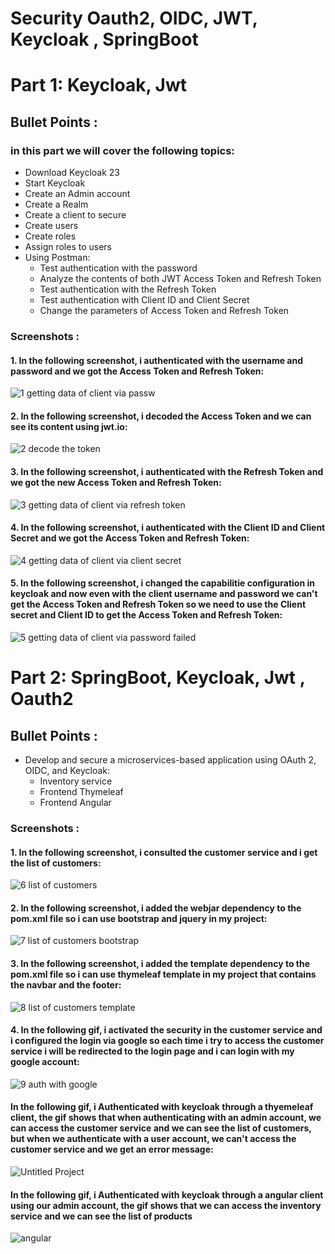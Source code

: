 # Security Oauth2, OIDC, JWT, Keycloak , SpringBoot

# Part 1: Keycloak, Jwt 

## Bullet Points :
### in this part we will cover the following topics:

- Download Keycloak 23
- Start Keycloak
- Create an Admin account
- Create a Realm
- Create a client to secure
- Create users
- Create roles
- Assign roles to users
- Using Postman:
    - Test authentication with the password
    - Analyze the contents of both JWT Access Token and Refresh Token
    - Test authentication with the Refresh Token
    - Test authentication with Client ID and Client Secret
    - Change the parameters of Access Token and Refresh Token

### Screenshots :

#### 1. In the following screenshot, i authenticated with the username and password and we got the Access Token and Refresh Token:
![1 getting data of client via passw](https://github.com/Yahya-rabii/JEE/assets/92509001/c2c6c4c8-8f8c-49c9-a247-bfc4013e8150)


#### 2. In the following screenshot, i decoded the Access Token and we can see its content using jwt.io:
![2 decode the token ](https://github.com/Yahya-rabii/JEE/assets/92509001/72e65d37-d1ab-4329-b68b-0673d22080d5)


#### 3. In the following screenshot, i authenticated with the Refresh Token and we got the new Access Token and Refresh Token:

![3 getting data of client via refresh token](https://github.com/Yahya-rabii/JEE/assets/92509001/0833588d-c41a-4d87-8743-e9bdb87119e6)

#### 4. In the following screenshot, i authenticated with the Client ID and Client Secret and we got the Access Token and Refresh Token:
![4 getting data of client via client secret](https://github.com/Yahya-rabii/JEE/assets/92509001/55e29198-fcd1-4227-8208-1075676c5a9a)


#### 5. In the following screenshot, i changed the capabilitie configuration in keycloak and now even with the client username and password we can't get the Access Token and Refresh Token so we need to use the Client secret and Client ID to get the Access Token and Refresh Token:

![5 getting data of client via password failed](https://github.com/Yahya-rabii/JEE/assets/92509001/f7bb39d2-c62a-481f-93eb-e6256e4fa6a5)


# Part 2: SpringBoot, Keycloak, Jwt , Oauth2 


## Bullet Points :

-   Develop and secure a microservices-based application using OAuth 2, OIDC, and Keycloak:
    - Inventory service
    - Frontend Thymeleaf
    - Frontend Angular


### Screenshots :

#### 1. In the following screenshot, i consulted the customer service and i get the list of customers:
![6 list of customers](https://github.com/Yahya-rabii/JEE/assets/92509001/15fd483d-d5ac-4d95-9c70-3c676bcb5287)


#### 2. In the following screenshot, i added the webjar dependency to the pom.xml file so i can use bootstrap and jquery in my project:
![7 list of customers bootstrap](https://github.com/Yahya-rabii/JEE/assets/92509001/2992f3d8-4f74-4dbb-bdcc-dcf0f00274ed)


#### 3. In the following screenshot, i added the template dependency to the pom.xml file so i can use thymeleaf template in my project that contains the navbar and the footer:
![8 list of customers template ](https://github.com/Yahya-rabii/JEE/assets/92509001/114f2190-2679-46fd-8a46-a722109d110a)


#### 4. In the following gif, i activated the security in the customer service and i configured the login via google so each time i try to access the customer service i will be redirected to the login page and i can login with my google account:
![9 auth with google](https://github.com/Yahya-rabii/JEE/assets/92509001/832d9cba-c9b9-4354-97c8-29b97713d654)

#### In the following gif, i Authenticated with keycloak through a thyemeleaf client, the gif shows that when authenticating with an admin account, we can access the customer service and we can see the list of customers, but when we authenticate with a user account, we can't access the customer service and we get an error message:

![Untitled Project](https://github.com/Yahya-rabii/JEE/assets/92509001/cd629b56-3143-46fb-87d7-9f7fbfb98e05)


#### In the following gif, i Authenticated with keycloak through a angular client using our admin account, the gif shows that we can access the inventory service and we can see the list of products
![angular](https://github.com/Yahya-rabii/JEE/assets/92509001/56023d40-f9d3-44d7-ad60-672e5880c7dc)



